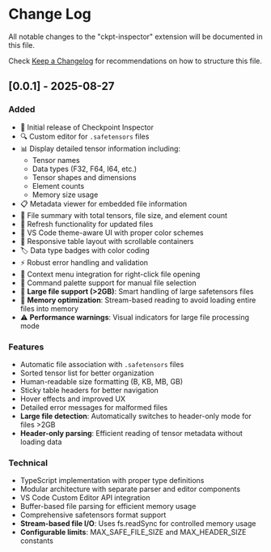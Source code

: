 # Change Log

All notable changes to the "ckpt-inspector" extension will be documented in this file.

Check [Keep a Changelog](http://keepachangelog.com/) for recommendations on how to structure this file.

## [0.0.1] - 2025-08-27

### Added
- 🎉 Initial release of Checkpoint Inspector
- 🔍 Custom editor for `.safetensors` files
- 📊 Display detailed tensor information including:
  - Tensor names
  - Data types (F32, F64, I64, etc.)
  - Tensor shapes and dimensions
  - Element counts
  - Memory size usage
- 📋 Metadata viewer for embedded file information
- 📏 File summary with total tensors, file size, and element count
- 🔄 Refresh functionality for updated files
- 🎨 VS Code theme-aware UI with proper color schemes
- 📱 Responsive table layout with scrollable containers
- 🏷️ Data type badges with color coding
- ⚡ Robust error handling and validation
- 🔧 Context menu integration for right-click file opening
- 🎯 Command palette support for manual file selection
- 🚀 **Large file support (>2GB)**: Smart handling of large safetensors files
- 💾 **Memory optimization**: Stream-based reading to avoid loading entire files into memory
- ⚠️ **Performance warnings**: Visual indicators for large file processing mode

### Features
- Automatic file association with `.safetensors` files
- Sorted tensor list for better organization  
- Human-readable size formatting (B, KB, MB, GB)
- Sticky table headers for better navigation
- Hover effects and improved UX
- Detailed error messages for malformed files
- **Large file detection**: Automatically switches to header-only mode for files >2GB
- **Header-only parsing**: Efficient reading of tensor metadata without loading data

### Technical
- TypeScript implementation with proper type definitions
- Modular architecture with separate parser and editor components
- VS Code Custom Editor API integration
- Buffer-based file parsing for efficient memory usage
- Comprehensive safetensors format support
- **Stream-based file I/O**: Uses fs.readSync for controlled memory usage
- **Configurable limits**: MAX_SAFE_FILE_SIZE and MAX_HEADER_SIZE constants